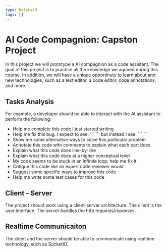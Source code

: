 ```yaml
---
type: NoteCard
tags: []
---
```


# AI Code Compagnion: Capston Project

In this project we will prototype a AI compagnion as a code assistant. The goal of this project is to practice all the knowledge we aquired during this course. In addition, we will have a unique opportinuty to learn about and new technologies, such as a text editor, a code editor, code annotations, and more.

## Tasks Analysis

For example, a developer should be able to interact with the AI assistant to perform the following:

*   Help me complete this code I just started writing
*   Help me fix this bug. I expect to see: \`\`\` \`\`\` but instead I see: \`\`\` \`\`\`
*   Show me some alternative ways to solve this particular problem
*   Annotate this code with comments to explain what each part does
*   Explain what this code does line-by-line
*   Explain what this code does at a higher conceptual level
*   My code seems to be stuck in an infinite loop; help me fix it
*   Critique this code like an expert code reviewer would
*   Suggest some specific ways to improve this code
*   Help me write some test cases for this code

## Client - Server

The project should work using a client-server architecture. The client is the user interface. The server handles the http requests/reponses.

## Realtime Communicaiton

The client and the server should be able to communicate using realtime technology, such as SocketIO.
